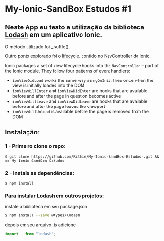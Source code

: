 



# My-Ionic-SandBox Estudos #1



## Neste App eu testo a utilização da biblioteca [Lodash](https://lodash.com/) em um aplicativo Ionic.

O método utilizado foi _.suffle().

Outro ponto explorado foi o [lifecycle](https://webcake.co/page-lifecycle-hooks-in-ionic-2/). contido no NavController do Ionic.

Ionic packages a set of view lifecycle hooks into the `NavController` – part of the Ionic module. They follow four patterns of event handlers:

- `ionViewDidLoad` works the same way as `ngOnInit`, fires once when the view is initially loaded into the DOM
- `ionViewWillEnter` and `ionViewDidEnter` are hooks that are available before and after the page in question becomes active
- `ionViewWillLeave` and `ionViewDidLeave` are hooks that are available before and after the page leaves the viewport
- `ionViewWillUnload` is available before the page is removed from the DOM



## Instalação:

### 1 - Primeiro clone o repo:

```shell
$ git clone https://github.com/Rithie/My-Ionic-SandBox-Estudos-.git && cd My-Ionic-SandBox-Estudos-
```

### 2 - Instale as dependências:

```sh
$ npm install
```

### Para instalar Lodash em outros projetos:

instale a biblioteca em seu package.json

```sh
$ npm install --save @types/lodash
```
depois em seu arquivo .ts adicione

```typescript
import _ from "lodash";
```
